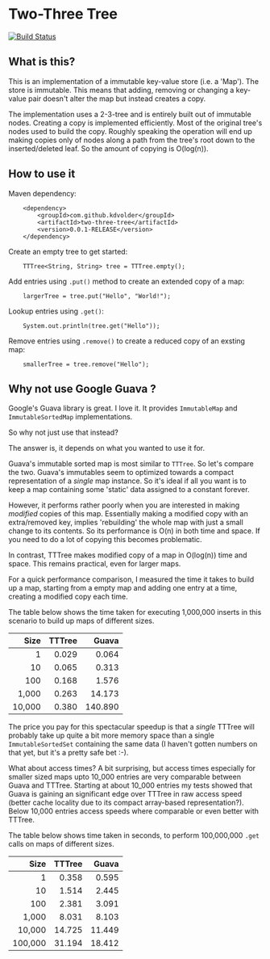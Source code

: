 Two-Three Tree
==============

[![Build Status](https://travis-ci.org/kdvolder/two-three-tree.svg?branch=master)](https://travis-ci.org/kdvolder/two-three-tree)

What is this?
-------------

This is an implementation of a immutable key-value store (i.e. a 'Map').
The store is immutable. This means that adding, removing or
changing a key-value pair doesn't alter the map but instead 
creates a copy.

The implementation uses a 2-3-tree and is entirely built
out of immutable nodes. Creating a copy is implemented 
efficiently. Most of the original tree's nodes used to 
build the copy. Roughly speaking the operation will end up 
making copies only of nodes along a path from the tree's root 
down to the inserted/deleted leaf. So the amount of copying 
is O(log(n)).

How to use it
-------------

Maven dependency:

		<dependency>
			<groupId>com.github.kdvolder</groupId>
			<artifactId>two-three-tree</artifactId>
			<version>0.0.1-RELEASE</version>
		</dependency>

Create an empty tree to get started:

		TTTree<String, String> tree = TTTree.empty();

Add entries using `.put()` method to create an extended copy of a map:

		largerTree = tree.put("Hello", "World!");
		
Lookup entries using `.get()`:

		System.out.println(tree.get("Hello"));
		
Remove entries using `.remove()` to create a reduced copy of an exsting map: 

		smallerTree = tree.remove("Hello");
		
Why not use Google Guava ?
--------------------------

Google's Guava library is great. I love it. It 
provides `ImmutableMap` and `ImmutableSortedMap` 
implementations. 

So why not just use that instead?

The answer is, it depends on what you wanted to use it for.

Guava's immutable sorted map is most similar to `TTTree`.
So let's compare the two. Guava's immutables seem to optimized 
towards a compact representation of a *single* map instance. So 
it's ideal if all you want is to keep a map containing some 'static' 
data assigned to a constant forever. 

However, it performs rather poorly when you are interested 
in making *modified* copies of this map. Essentially making a
modified copy with an extra/removed key, implies 'rebuilding' 
the whole map with just a small change to its contents. So 
its performance is O(n) in both time and space. If you need to
do a lot of copying this becomes problematic.

In contrast, TTTree makes modified copy of a map in O(log(n))
time and space. This remains practical, even for larger maps.

For a quick performance comparison, I measured the time it takes
to build up a map, starting from a empty map and adding
one entry at a time, creating a modified copy each time. 

The table below shows the time taken for executing 1,000,000
inserts in this scenario to build up maps of different sizes.

|    Size | TTTree |    Guava |
|--------:|-------:|---------:|
|       1 |  0.029 |    0.064 |
|      10 |  0.065 |    0.313 |
|     100 |  0.168 |    1.576 |
|   1,000 |  0.263 |   14.173 |
|  10,000 |  0.380 |  140.890 |

The price you pay for this spectacular speedup is that a *single* 
TTTree will probably take up quite a bit more memory space than a single
`ImmutableSortedSet` containing the same data (I haven't gotten 
numbers on that yet, but it's a pretty safe bet :-).

What about access times? A bit surprising, but access times especially for 
smaller sized maps upto 10_000 entries are very comparable between Guava and 
TTTree. Starting at about 10_000 entries my tests showed that Guava is gaining 
an significant edge over TTTree in raw access speed (better cache 
locality due to its compact array-based representation?). Below 10,000 entries
access speeds where comparable or even better with TTTree.

The table below shows time taken in seconds, to perform 100,000,000 
`.get` calls on maps of different sizes.

|    Size | TTTree |    Guava |
|--------:|-------:|---------:|
|       1 |  0.358 |    0.595 |
|      10 |  1.514 |    2.445 |
|     100 |  2.381 |    3.091 |
|   1,000 |  8.031 |    8.103 |
|  10,000 | 14.725 |   11.449 |
| 100,000 | 31.194 |   18.412 |

